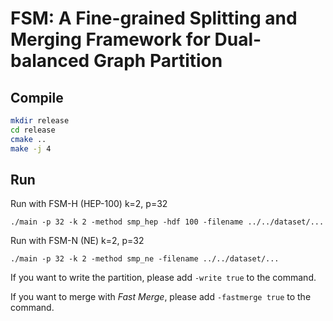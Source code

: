 FSM: A Fine-grained Splitting and Merging Framework for Dual-balanced Graph Partition
=============================================



## Compile

```sh
mkdir release 
cd release
cmake ..
make -j 4
```



## Run

Run with FSM-H (HEP-100) k=2, p=32

```shell
./main -p 32 -k 2 -method smp_hep -hdf 100 -filename ../../dataset/...
```

Run with FSM-N (NE) k=2, p=32

```shell
./main -p 32 -k 2 -method smp_ne -filename ../../dataset/...
```



If you want to write the partition, please add `-write true` to the command.

If you want to merge with *Fast Merge*, please add `-fastmerge true` to the command.

